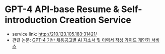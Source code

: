 # GPT-4 API-base Resume & Self-introduction Creation Service

- service link: http://210.123.105.183:31421/
- 관련 논문: [GPT-4 기반 채용공고별 AI 자소서 및 이력서 작성 가이드 개인화 서비스](https://github.com/comsa33/ai_resume/blob/main/ai-resume-paper-ruolee.pdf)
